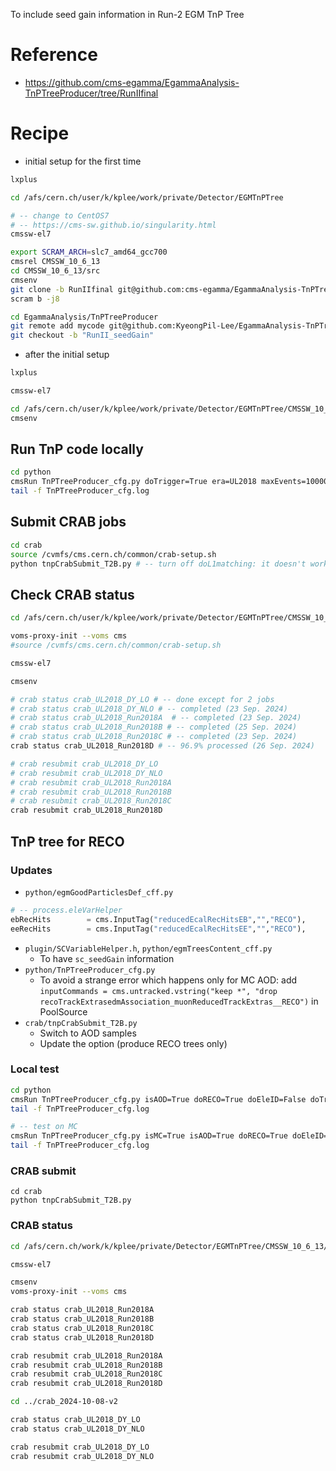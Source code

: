 To include seed gain information in Run-2 EGM TnP Tree

# Reference

* https://github.com/cms-egamma/EgammaAnalysis-TnPTreeProducer/tree/RunIIfinal

# Recipe

* initial setup for the first time

```bash
lxplus

cd /afs/cern.ch/user/k/kplee/work/private/Detector/EGMTnPTree

# -- change to CentOS7
# -- https://cms-sw.github.io/singularity.html
cmssw-el7

export SCRAM_ARCH=slc7_amd64_gcc700
cmsrel CMSSW_10_6_13
cd CMSSW_10_6_13/src
cmsenv
git clone -b RunIIfinal git@github.com:cms-egamma/EgammaAnalysis-TnPTreeProducer.git EgammaAnalysis/TnPTreeProducer
scram b -j8

cd EgammaAnalysis/TnPTreeProducer
git remote add mycode git@github.com:KyeongPil-Lee/EgammaAnalysis-TnPTreeProducer.git
git checkout -b "RunII_seedGain"

```

* after the initial setup

```bash
lxplus

cmssw-el7

cd /afs/cern.ch/user/k/kplee/work/private/Detector/EGMTnPTree/CMSSW_10_6_13/src/EgammaAnalysis/TnPTreeProducer
cmsenv
```

## Run TnP code locally

```bash
cd python
cmsRun TnPTreeProducer_cfg.py doTrigger=True era=UL2018 maxEvents=10000 >&TnPTreeProducer_cfg.log& \
tail -f TnPTreeProducer_cfg.log

```



## Submit CRAB jobs

```bash
cd crab
source /cvmfs/cms.cern.ch/common/crab-setup.sh
python tnpCrabSubmit_T2B.py # -- turn off doL1matching: it doesn't work if doL1matching=True...

```



## Check CRAB status

```bash
cd /afs/cern.ch/user/k/kplee/work/private/Detector/EGMTnPTree/CMSSW_10_6_13/src/EgammaAnalysis/TnPTreeProducer/crab/crab_2024-09-19

voms-proxy-init --voms cms
#source /cvmfs/cms.cern.ch/common/crab-setup.sh

cmssw-el7

cmsenv

# crab status crab_UL2018_DY_LO # -- done except for 2 jobs
# crab status crab_UL2018_DY_NLO # -- completed (23 Sep. 2024)
# crab status crab_UL2018_Run2018A  # -- completed (23 Sep. 2024)
# crab status crab_UL2018_Run2018B # -- completed (25 Sep. 2024)
# crab status crab_UL2018_Run2018C # -- completed (23 Sep. 2024)
crab status crab_UL2018_Run2018D # -- 96.9% processed (26 Sep. 2024)

# crab resubmit crab_UL2018_DY_LO
# crab resubmit crab_UL2018_DY_NLO
# crab resubmit crab_UL2018_Run2018A
# crab resubmit crab_UL2018_Run2018B
# crab resubmit crab_UL2018_Run2018C
crab resubmit crab_UL2018_Run2018D
```



## TnP tree for RECO

### Updates

* `python/egmGoodParticlesDef_cff.py`

```python
# -- process.eleVarHelper
ebRecHits        = cms.InputTag("reducedEcalRecHitsEB","","RECO"),
eeRecHits        = cms.InputTag("reducedEcalRecHitsEE","","RECO"),
```

* `plugin/SCVariableHelper.h`, `python/egmTreesContent_cff.py`
  * To have `sc_seedGain` information
* `python/TnPTreeProducer_cfg.py`
  * To avoid a strange error which happens only for MC AOD:
    add `inputCommands = cms.untracked.vstring("keep *", "drop recoTrackExtrasedmAssociation_muonReducedTrackExtras__RECO")` in PoolSource
* `crab/tnpCrabSubmit_T2B.py`
  * Switch to AOD samples
  * Update the option (produce RECO trees only)

### Local test

```bash
cd python
cmsRun TnPTreeProducer_cfg.py isAOD=True doRECO=True doEleID=False doTrigger=False era=UL2018 maxEvents=10000 >&TnPTreeProducer_cfg.log& \
tail -f TnPTreeProducer_cfg.log

# -- test on MC
cmsRun TnPTreeProducer_cfg.py isMC=True isAOD=True doRECO=True doEleID=False doTrigger=False era=UL2018 maxEvents=1000 >&TnPTreeProducer_cfg.log& \
tail -f TnPTreeProducer_cfg.log
```

### CRAB submit

```
cd crab
python tnpCrabSubmit_T2B.py
```

### CRAB status

```bash
cd /afs/cern.ch/work/k/kplee/private/Detector/EGMTnPTree/CMSSW_10_6_13/src/EgammaAnalysis/TnPTreeProducer/crab/crab_2024-10-08

cmssw-el7

cmsenv
voms-proxy-init --voms cms

crab status crab_UL2018_Run2018A
crab status crab_UL2018_Run2018B
crab status crab_UL2018_Run2018C
crab status crab_UL2018_Run2018D

crab resubmit crab_UL2018_Run2018A
crab resubmit crab_UL2018_Run2018B
crab resubmit crab_UL2018_Run2018C
crab resubmit crab_UL2018_Run2018D

cd ../crab_2024-10-08-v2

crab status crab_UL2018_DY_LO
crab status crab_UL2018_DY_NLO

crab resubmit crab_UL2018_DY_LO
crab resubmit crab_UL2018_DY_NLO
```

